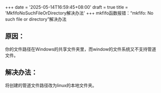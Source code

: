 +++
date = '2025-05-14T16:59:45+08:00'
draft = true
title = 'MkfifoNoSuchFileOrDirectory解决办法'
+++
mkfifo函数报错：“mkfifo: No such file or directory”解决办法
<!--more-->

## 原因：
你的文件路径在Windows的共享文件夹里，而window的文件系统又不支持管道文件。

## 解决办法：
将创建的管道文件路径改为linux的本地文件夹。